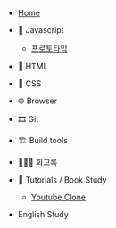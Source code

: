 -   [Home](/)

*   🍊 Javascript

    -   [프로토타입](/javascript/prototype.md)

*   🚂 HTML

*   💅 CSS

*   🌐 Browser

*   🎞 Git

*   🏗 Build tools

*   👩🏻‍💻 회고록

*   📝 Tutorials / Book Study

    -   [Youtube Clone](/tutorials/youtubeClone.md)

*   English Study

